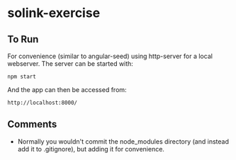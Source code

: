 # solink-exercise

## To Run

For convenience (similar to angular-seed) using http-server for a local webserver. The server can be started with:
  
`npm start`

And the app can then be accessed from:

`http://localhost:8000/`

## Comments

* Normally you wouldn't commit the node_modules directory (and instead add it to .gitignore), but adding it for 
convenience.